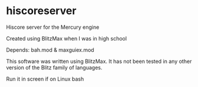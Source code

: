 # hiscoreserver
Hiscore server for the Mercury engine

Created using BlitzMax when I was in high school


Depends: bah.mod & maxguiex.mod


This software was written using BlitzMax. It has not been tested in any other version of the Blitz family of languages.

Run it in screen if on Linux bash
